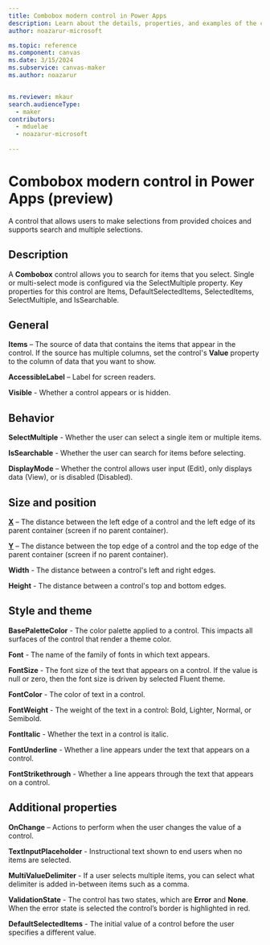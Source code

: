 ```yaml
---
title: Combobox modern control in Power Apps
description: Learn about the details, properties, and examples of the combobox modern control in Power Apps.
author: noazarur-microsoft

ms.topic: reference
ms.component: canvas
ms.date: 3/15/2024
ms.subservice: canvas-maker
ms.author: noazarur


ms.reviewer: mkaur
search.audienceType: 
  - maker
contributors:
  - mduelae
  - noazarur-microsoft
  
---
```

# Combobox modern control in Power Apps (preview)

A control that allows users to make selections from provided choices and supports search and multiple selections. 

## Description

A **Combobox** control allows you to search for items that you select. Single or multi-select mode is configured via the SelectMultiple property. Key properties for this control are Items, DefaultSelectedItems, SelectedItems, SelectMultiple, and IsSearchable.

## General

**Items** – The source of data that contains the items that appear in the control. If the source has multiple columns, set the control's **Value** property to the column of data that you want to show. 

**AccessibleLabel** – Label for screen readers.

**Visible** - Whether a control appears or is hidden.

## Behavior

**SelectMultiple** - Whether the user can select a single item or multiple items. 

**IsSearchable** - Whether the user can search for items before selecting. 

**DisplayMode** – Whether the control allows user input (Edit), only displays data (View), or is disabled (Disabled). 

## Size and position 

**[X](../properties-size-location.md)** – The distance between the left edge of a control and the left edge of its parent container (screen if no parent container).

**[Y](../properties-size-location.md)** – The distance between the top edge of a control and the top edge of the parent container (screen if no parent container).

**Width** - The distance between a control's left and right edges. 

**Height** - The distance between a control's top and bottom edges. 

## Style and theme

**BasePaletteColor** - The color palette applied to a control. This impacts all surfaces of the control that render a theme color. 

**Font** - The name of the family of fonts in which text appears. 

**FontSize** - The font size of the text that appears on a control. If the value is null or zero, then the font size is driven by selected Fluent theme. 

**FontColor** - The color of text in a control. 

**FontWeight** - The weight of the text in a control: Bold, Lighter, Normal, or Semibold. 

**FontItalic** - Whether the text in a control is italic. 

**FontUnderline** - Whether a line appears under the text that appears on a control. 

**FontStrikethrough** - Whether a line appears through the text that appears on a control. 

## Additional properties

**OnChange** – Actions to perform when the user changes the value of a control.  

**TextInputPlaceholder** - Instructional text shown to end users when no items are selected. 

**MultiValueDelimiter** -  If a user selects multiple items, you can select what delimiter is added in-between items such as a comma.

**ValidationState** - The control has two states, which are **Error** and **None**. When the error state is selected the control’s border is highlighted in red.

**DefaultSelectedItems** - The initial value of a control before the user specifies a different value. 



